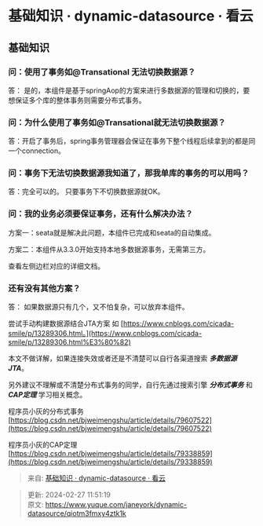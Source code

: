 # 基础知识 · dynamic-datasource · 看云

## 基础知识
### 问：使用了事务如@Transational 无法切换数据源？
答： 是的，本组件是基于springAop的方案来进行多数据源的管理和切换的，要想保证多个库的整体事务则需要分布式事务。

### 问：为什么使用了事务如@Transational就无法切换数据源？
答：开启了事务后，spring事务管理器会保证在事务下整个线程后续拿到的都是同一个connection。

### 问：事务下无法切换数据源我知道了，那我单库的事务的可以用吗？
答：完全可以的。 只要事务下不切换数据源就OK。

### 问：我的业务必须要保证事务，还有什么解决办法？
方案一：seata就是解决此问题，本组件已完成和seata的自动集成。

方案二：本组件从3.3.0开始支持本地多数据源事务，无需第三方。

查看左侧边栏对应的详细文档。

### 还有没有其他方案？
答： 如果数据源只有几个，又不怕复杂，可以放弃本组件。

尝试手动构建数据源结合JTA方案 如 [https://www.cnblogs.com/cicada-smile/p/13289306.html。](https://www.cnblogs.com/cicada-smile/p/13289306.html%E3%80%82)

本文不做详解，如果连接失效或者还是不清楚可以自行各渠道搜索 _**多数据源JTA**_。

另外建议不理解或不清楚分布式事务的同学，自行先通过搜索引擎 _**分布式事务**_ 和 _**CAP定理**_ 学习相关概念。

程序员小灰的分布式事务 [https://blog.csdn.net/bjweimengshu/article/details/79607522](https://blog.csdn.net/bjweimengshu/article/details/79607522)

程序员小灰的CAP定理 [https://blog.csdn.net/bjweimengshu/article/details/79338859](https://blog.csdn.net/bjweimengshu/article/details/79338859)  


> 来自: [基础知识 · dynamic-datasource · 看云](https://www.kancloud.cn/tracy5546/dynamic-datasource/2268605)
>



> 更新: 2024-02-27 11:51:19  
> 原文: <https://www.yuque.com/janeyork/dynamic-datasource/qiotm3fmxy4ztk1k>